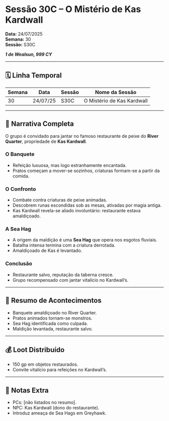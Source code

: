 # Sessão 30C – O Mistério de Kas Kardwall  
**Data:** 24/07/2025  
**Semana:** 30  
**Sessão:** S30C  

***1 de Wealsun, 999 CY***

---
## 🗓 Linha Temporal
| Semana | Data     | Sessão | Nome da Sessão             |
| ------ | -------- | ------ | -------------------------- |
| 30     | 24/07/25 | S30C   | O Mistério de Kas Kardwall |

---

## 📖 Narrativa Completa
O grupo é convidado para jantar no famoso restaurante de peixe do **River Quarter**, propriedade de **Kas Kardwall**.  

### O Banquete
- Refeição luxuosa, mas logo estranhamente encantada.  
- Pratos começam a mover-se sozinhos, criaturas formam-se a partir da comida.  

### O Confronto
- Combate contra criaturas de peixe animadas.  
- Descobrem runas escondidas sob as mesas, ativadas por magia antiga.  
- Kas Kardwall revela-se aliado involuntário: restaurante estava amaldiçoado.  

### A Sea Hag
- A origem da maldição é uma **Sea Hag** que opera nos esgotos fluviais.  
- Batalha intensa termina com a criatura derrotada.  
- Amaldiçoado de Kas é levantado.  

### Conclusão
- Restaurante salvo, reputação da taberna cresce.  
- Grupo recompensado com jantar vitalício no Kardwall’s.  

---

## 🎲 Resumo de Acontecimentos
- Banquete amaldiçoado no River Quarter.  
- Pratos animados tornam-se monstros.  
- Sea Hag identificada como culpada.  
- Maldição levantada, restaurante salvo.  

---

## 💰 Loot Distribuído
- 150 gp em objetos restaurados.  
- Convite vitalício para refeições no Kardwall’s.  

---

## 🧾 Notas Extra
- PCs: [não listados no resumo].  
- NPC: Kas Kardwall (dono do restaurante).  
- Introduz ameaça de Sea Hags em Greyhawk.  
